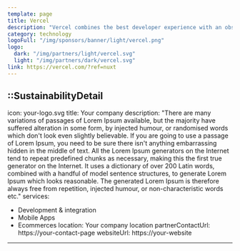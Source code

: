 ```yaml
---
template: page
title: Vercel
description: "Vercel combines the best developer experience with an obsessive focus on end-user performance. Our platform enables frontend teams to do their best work."
category: technology
logoFull: "/img/sponsors/banner/light/vercel.png"
logo:
  dark: "/img/partners/light/vercel.svg"
  light: "/img/partners/dark/vercel.svg"
link: https://vercel.com/?ref=nuxt
---
```

<!-- Leave the icon prop as is, the Nuxt team will replace it -->
::SustainabilityDetail
---
icon: your-logo.svg
title: Your company
description: "There are many variations of passages of Lorem Ipsum available, but the majority have suffered alteration in some form, by injected humour, or randomised words which don't look even slightly believable. If you are going to use a passage of Lorem Ipsum, you need to be sure there isn't anything embarrassing hidden in the middle of text. All the Lorem Ipsum generators on the Internet tend to repeat predefined chunks as necessary, making this the first true generator on the Internet. It uses a dictionary of over 200 Latin words, combined with a handful of model sentence structures, to generate Lorem Ipsum which looks reasonable. The generated Lorem Ipsum is therefore always free from repetition, injected humour, or non-characteristic words etc."
services:
  - Development & integration
  - Mobile Apps
  - Ecommerces
location: Your company location
partnerContactUrl: https://your-contact-page
websiteUrl: https://your-website
---
